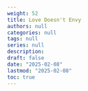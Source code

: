```yaml
---
weight: 52
title: Love Doesn't Envy
authors: null
categories: null
tags: null
series: null
description: 
draft: false
date: "2025-02-08"
lastmod: "2025-02-08"
toc: true
---
```


<!--more-->

